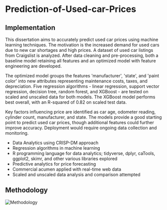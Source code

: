 # Prediction-of-Used-car-Prices

## Implementation

This dissertation aims to accurately predict used car prices using machine learning techniques. The motivation is the increased demand for used cars due to new car shortages and high prices. A dataset of used car listings from Craigslist is analyzed. After data cleaning and pre-processing, both a baseline model retaining all features and an optimized model with feature engineering are developed. 

The optimized model groups the features 'manufacturer', 'state', and 'paint color' into new attributes representing maintenance costs, taxes, and depreciation. Five regression algorithms - linear regression, support vector regression, decision tree, random forest, and XGBoost - are tested on scaled and unscaled data for both models. The XGBoost model performs best overall, with an R-squared of 0.82 on scaled test data. 

Key factors influencing price are identified as car age, odometer reading, cylinder count, manufacturer, and state. The models provide a good starting point to predict used car prices, though additional features could further improve accuracy. Deployment would require ongoing data collection and monitoring.


<ul> 
  <li>Data Analytics using CRISP-DM approach</li>
  <li>Regression algorithms in machine learning</li>
  <li>R programming language for data analytics; tidyverse, dplyr, caTools, ggplot2, skimr, and other various libraries explored</li>
  <li>Predictive analytics for price forecasting</li>
  <li>Commercial acumen applied with real-time web data</li>
  <li>Scaled and unscaled data analysis and comparison attempted</li>
</ul> 

## Methodology
![Methodology](https://github.com/vishwanathspring22/Prediction-of-Used-car-Prices/assets/125931190/eb4a6b5f-5f71-4659-b724-d1593c4b9e89)

</body>
</html>
